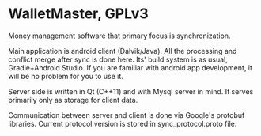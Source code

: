 WalletMaster, GPLv3
===================

Money management software that primary focus is synchronization.

Main application is android client (Dalvik/Java). All the processing and conflict merge after sync is done here. Its' build system is as usual, Gradle+Android Studio.
If you are familiar with android app development, it will be no problem for you to use it.

Server side is written in Qt (C++11) and with Mysql server in mind. It serves primarily only as storage for client data.

Communication between server and client is done via Google's protobuf libraries. Current protocol version is stored in sync_protocol.proto file.
